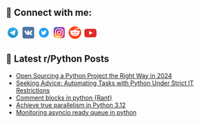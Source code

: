 ## 🔎 Connect with me:
[<img src="https://github.com/bullbesh/bullbesh/blob/main/images/Telegram.png" width="32" height="32" />](https://t.me/bullbesh)
[<img src="https://github.com/bullbesh/bullbesh/blob/main/images/VK.png" width="32" height="32" />](https://vk.com/bullbesh)
[<img src="https://github.com/bullbesh/bullbesh/blob/main/images/Twitter.png" width="32" height="32" />](https://twitter.com/bullbesh1)
[<img src="https://github.com/bullbesh/bullbesh/blob/main/images/Instagram.png" width="32" height="32" />](https://www.instagram.com/bullbesh)
[<img src="https://github.com/bullbesh/bullbesh/blob/main/images/Reddit.png" width="32" height="32" />](https://www.reddit.com/user/bullbesh)
[<img src="https://github.com/bullbesh/bullbesh/blob/main/images/YouTube.png" width="32" height="32" />](https://www.youtube.com/channel/UCtfjRs6uzgq5mfm8S06WTcg)

## 📕 Latest r/Python Posts
<!-- BLOG-POST-LIST:START -->
- [Open Sourcing a Python Project the Right Way in 2024](https://www.reddit.com/r/Python/comments/1c70x8m/open_sourcing_a_python_project_the_right_way_in/)
- [Seeking Advice: Automating Tasks with Python Under Strict IT Restrictions](https://www.reddit.com/r/Python/comments/1c6y1av/seeking_advice_automating_tasks_with_python_under/)
- [Comment blocks in python {Rant}](https://www.reddit.com/r/Python/comments/1c6wd9n/comment_blocks_in_python_rant/)
- [Achieve true parallelism in Python 3.12](https://www.reddit.com/r/Python/comments/1c6sdyj/achieve_true_parallelism_in_python_312/)
- [Monitoring asyncio ready queue in python](https://www.reddit.com/r/Python/comments/1c6qpbo/monitoring_asyncio_ready_queue_in_python/)
<!-- BLOG-POST-LIST:END -->
